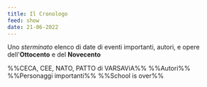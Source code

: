 ```yaml
---
title: Il Cronologo 
feed: show
date: 21-06-2022
---
```


Uno *sterminato* elenco di date di eventi importanti, autori, e opere dell'**Ottocento** e del **Novecento** 

%%CECA, CEE, NATO, PATTO di VARSAViA%%
%%Autori%%
%%Personaggi importanti%%
%%School is over%%